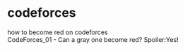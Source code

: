 # codeforces  
how to become red on codeforces  
CodeForces_01 - Can a gray one become red? Spoiler:Yes!  
